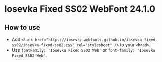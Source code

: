 # Iosevka Fixed SS02 WebFont 24.1.0

## How to use

- Add `<link href="https://iosevka-webfonts.github.io/iosevka-fixed-ss02/iosevka-fixed-ss02.css" rel="stylesheet" />` to your `<head>`.
- Use `fontFamily: 'Iosevka Fixed SS02 Web'` or `font-family: 'Iosevka Fixed SS02 Web'`.
